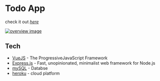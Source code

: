 # Todo App

check it out [_here_](#)

[![overview image](https://miro.medium.com/max/432/1*r-DETXGNpBgIrqBGqUc8GQ.png)](#)

## Tech

- [VueJS](https://v3.vuejs.org/) - The ProgressiveJavaScript Framework
- [Express.js](https://expressjs.com/) - Fast, unopinionated, minimalist web framework for Node.js
- [mySQL](https://github.com/mysqljs/mysql#readme) - Databse
- [heroku](https://dashboard.heroku.com/) - cloud platform
